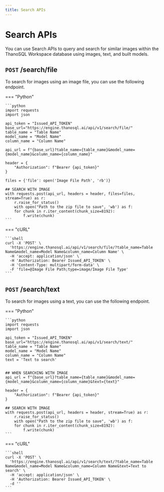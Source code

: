 ```yaml
---
title: Search APIs
---
```


# **Search APIs**

You can use Search APIs to query and search for similar images within the ThanoSQL Workspace database using images, text, and built models.

## __`POST` /search/file__

To search for images using an image file, you can use the following endpoint.

=== "Python"

    ```python
    import requests
    import json

    api_token = "Issued_API_TOKEN"
    base_url="https://engine.thanosql.ai/api/v1/search/file/"
    table_name = "Table Name"
    model_name = "Model Name"
    column_name = "Column Name"

    api_url = f"{base_url}?table_name={table_name}&model_name={model_name}&column_name={column_name}"

    header = {
        "Authorization": f"Bearer {api_token}"
    }

    files = {'file': open('Image File Path', 'rb')}

    ## SEARCH WITH IMAGE
    with requests.post(api_url, headers = header, files=files, stream=True) as r:
        r.raise_for_status()
        with open("Path to the zip file to save", 'wb') as f:
        for chunk in r.iter_content(chunk_size=8192):
            f.write(chunk)
    ```

=== "cURL"

    ```shell
    curl -X 'POST' \
      'https://engine.thanosql.ai/api/v1/search/file/?table_name=Table Name&model_name=Model Name&column_name=Column Name' \
      -H 'accept: application/json' \
      -H 'Authorization: Bearer Issued_API_TOKEN' \
      -H 'Content-Type: multipart/form-data' \
      -F 'file=@Image File Path;type=image/Image File Type'
    ```

## __`POST` /search/text__

To search for images using a text, you can use the following endpoint.

=== "Python"

    ```python
    import requests
    import json

    api_token = "Issued_API_TOKEN"
    base_url="https://engine.thanosql.ai/api/v1/search/text/"
    table_name = "Table Name"
    model_name = "Model Name"
    column_name = "Column Name"
    text = 'Text to search'


    ## WHEN SEARCHING WITH IMAGE
    api_url = f"{base_url}?table_name={table_name}&model_name={model_name}&column_name={column_name}&text={text}"

    header = {
        "Authorization": f"Bearer {api_token}"
    }

    ## SEARCH WITH IMAGE
    with requests.post(api_url, headers = header, stream=True) as r:
        r.raise_for_status()
        with open("Path to the zip file to save", 'wb') as f:
        for chunk in r.iter_content(chunk_size=8192):
            f.write(chunk)
    ```

=== "cURL"

    ```shell
    curl -X 'POST' \
      'https://engine.thanosql.ai/api/v1/search/text/?table_name=Table Name&model_name=Model Name&column_name=Column Name&text=Text to search' \
      -H 'accept: application/json' \
      -H 'Authorization: Bearer Issued_API_TOKEN' \
      -d ''
    ```
